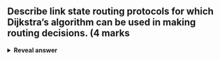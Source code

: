 ## Describe link state routing protocols for which Dijkstra’s algorithm can be used in making routing decisions. (4 marks
<details>
<summary><b>Reveal answer</b></summary>
OSPF<br>IS-IS
</details>
